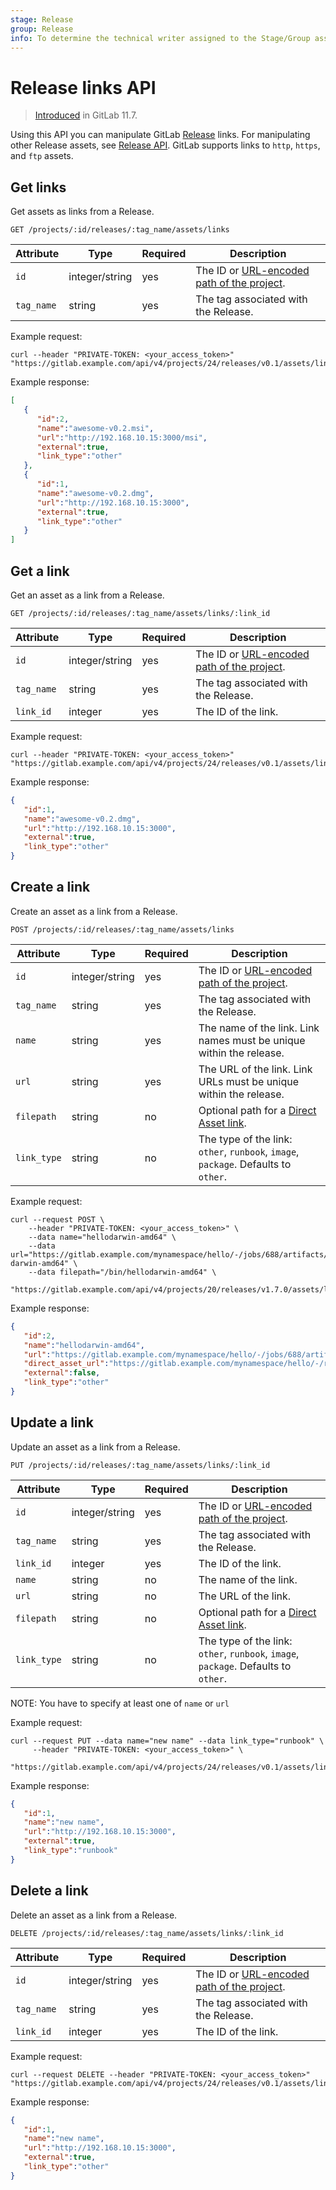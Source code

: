 ```yaml
---
stage: Release
group: Release
info: To determine the technical writer assigned to the Stage/Group associated with this page, see https://about.gitlab.com/handbook/engineering/ux/technical-writing/#assignments
---
```


# Release links API

> [Introduced](https://gitlab.com/gitlab-org/gitlab-foss/-/issues/41766) in GitLab 11.7.

Using this API you can manipulate GitLab [Release](../../user/project/releases/index.md) links. For manipulating other Release assets, see [Release API](index.md).
GitLab supports links to `http`, `https`, and `ftp` assets.

## Get links

Get assets as links from a Release.

```plaintext
GET /projects/:id/releases/:tag_name/assets/links
```

| Attribute     | Type           | Required | Description                             |
| ------------- | -------------- | -------- | --------------------------------------- |
| `id`          | integer/string | yes      | The ID or [URL-encoded path of the project](../README.md#namespaced-path-encoding). |
| `tag_name`    | string         | yes      | The tag associated with the Release. |

Example request:

```shell
curl --header "PRIVATE-TOKEN: <your_access_token>" "https://gitlab.example.com/api/v4/projects/24/releases/v0.1/assets/links"
```

Example response:

```json
[
   {
      "id":2,
      "name":"awesome-v0.2.msi",
      "url":"http://192.168.10.15:3000/msi",
      "external":true,
      "link_type":"other"
   },
   {
      "id":1,
      "name":"awesome-v0.2.dmg",
      "url":"http://192.168.10.15:3000",
      "external":true,
      "link_type":"other"
   }
]
```

## Get a link

Get an asset as a link from a Release.

```plaintext
GET /projects/:id/releases/:tag_name/assets/links/:link_id
```

| Attribute     | Type           | Required | Description                             |
| ------------- | -------------- | -------- | --------------------------------------- |
| `id`          | integer/string | yes      | The ID or [URL-encoded path of the project](../README.md#namespaced-path-encoding). |
| `tag_name`    | string         | yes      | The tag associated with the Release. |
| `link_id`    | integer         | yes      | The ID of the link. |

Example request:

```shell
curl --header "PRIVATE-TOKEN: <your_access_token>" "https://gitlab.example.com/api/v4/projects/24/releases/v0.1/assets/links/1"
```

Example response:

```json
{
   "id":1,
   "name":"awesome-v0.2.dmg",
   "url":"http://192.168.10.15:3000",
   "external":true,
   "link_type":"other"
}
```

## Create a link

Create an asset as a link from a Release.

```plaintext
POST /projects/:id/releases/:tag_name/assets/links
```

| Attribute     | Type           | Required | Description                                                                                                      |
| ------------- | -------------- | -------- | ---------------------------------------------------------------------------------------------------------------- |
| `id`          | integer/string | yes      | The ID or [URL-encoded path of the project](../README.md#namespaced-path-encoding).                              |
| `tag_name`    | string         | yes      | The tag associated with the Release.                                                                             |
| `name`        | string         | yes      | The name of the link. Link names must be unique within the release.                                              |
| `url`         | string         | yes      | The URL of the link. Link URLs must be unique within the release.                                                |
| `filepath`    | string         | no       | Optional path for a [Direct Asset link](../../user/project/releases/index.md#permanent-links-to-release-assets). |
| `link_type`   | string         | no       | The type of the link: `other`, `runbook`, `image`, `package`. Defaults to `other`.                               |

Example request:

```shell
curl --request POST \
    --header "PRIVATE-TOKEN: <your_access_token>" \
    --data name="hellodarwin-amd64" \
    --data url="https://gitlab.example.com/mynamespace/hello/-/jobs/688/artifacts/raw/bin/hello-darwin-amd64" \
    --data filepath="/bin/hellodarwin-amd64" \
    "https://gitlab.example.com/api/v4/projects/20/releases/v1.7.0/assets/links"
```

Example response:

```json
{
   "id":2,
   "name":"hellodarwin-amd64",
   "url":"https://gitlab.example.com/mynamespace/hello/-/jobs/688/artifacts/raw/bin/hello-darwin-amd64",
   "direct_asset_url":"https://gitlab.example.com/mynamespace/hello/-/releases/v1.7.0/downloads/bin/hellodarwin-amd64",
   "external":false,
   "link_type":"other"
}
```

## Update a link

Update an asset as a link from a Release.

```plaintext
PUT /projects/:id/releases/:tag_name/assets/links/:link_id
```

| Attribute     | Type           | Required | Description                             |
| ------------- | -------------- | -------- | --------------------------------------- |
| `id`          | integer/string | yes      | The ID or [URL-encoded path of the project](../README.md#namespaced-path-encoding). |
| `tag_name`    | string         | yes      | The tag associated with the Release. |
| `link_id`     | integer         | yes      | The ID of the link. |
| `name`        | string         | no | The name of the link. |
| `url`         | string         | no | The URL of the link. |
| `filepath` | string     | no | Optional path for a [Direct Asset link](../../user/project/releases/index.md#permanent-links-to-release-assets).
| `link_type`        | string         | no       | The type of the link: `other`, `runbook`, `image`, `package`. Defaults to `other`. |

NOTE:
You have to specify at least one of `name` or `url`

Example request:

```shell
curl --request PUT --data name="new name" --data link_type="runbook" \
     --header "PRIVATE-TOKEN: <your_access_token>" \
     "https://gitlab.example.com/api/v4/projects/24/releases/v0.1/assets/links/1"
```

Example response:

```json
{
   "id":1,
   "name":"new name",
   "url":"http://192.168.10.15:3000",
   "external":true,
   "link_type":"runbook"
}
```

## Delete a link

Delete an asset as a link from a Release.

```plaintext
DELETE /projects/:id/releases/:tag_name/assets/links/:link_id
```

| Attribute     | Type           | Required | Description                             |
| ------------- | -------------- | -------- | --------------------------------------- |
| `id`          | integer/string | yes      | The ID or [URL-encoded path of the project](../README.md#namespaced-path-encoding). |
| `tag_name`    | string         | yes      | The tag associated with the Release. |
| `link_id`    | integer         | yes      | The ID of the link. |

Example request:

```shell
curl --request DELETE --header "PRIVATE-TOKEN: <your_access_token>" "https://gitlab.example.com/api/v4/projects/24/releases/v0.1/assets/links/1"
```

Example response:

```json
{
   "id":1,
   "name":"new name",
   "url":"http://192.168.10.15:3000",
   "external":true,
   "link_type":"other"
}
```
